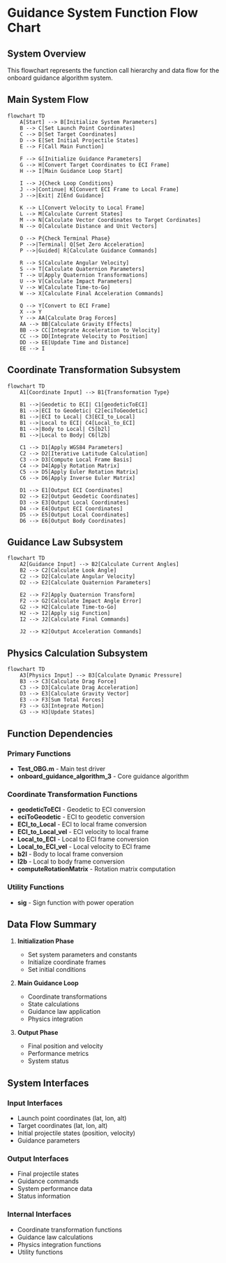 # Guidance System Function Flow Chart

## System Overview

This flowchart represents the function call hierarchy and data flow for the onboard guidance algorithm system.

## Main System Flow

```mermaid
flowchart TD
    A[Start] --> B[Initialize System Parameters]
    B --> C[Set Launch Point Coordinates]
    C --> D[Set Target Coordinates]
    D --> E[Set Initial Projectile States]
    E --> F[Call Main Function]

    F --> G[Initialize Guidance Parameters]
    G --> H[Convert Target Coordinates to ECI Frame]
    H --> I[Main Guidance Loop Start]

    I --> J{Check Loop Conditions}
    J -->|Continue| K[Convert ECI Frame to Local Frame]
    J -->|Exit| Z[End Guidance]

    K --> L[Convert Velocity to Local Frame]
    L --> M[Calculate Current States]
    M --> N[Calculate Vector Coordinates to Target Cordinates]
    N --> O[Calculate Distance and Unit Vectors]

    O --> P{Check Terminal Phase}
    P -->|Terminal| Q[Set Zero Acceleration]
    P -->|Guided| R[Calculate Guidance Commands]

    R --> S[Calculate Angular Velocity]
    S --> T[Calculate Quaternion Parameters]
    T --> U[Apply Quaternion Transformations]
    U --> V[Calculate Impact Parameters]
    V --> W[Calculate Time-to-Go]
    W --> X[Calculate Final Acceleration Commands]

    Q --> Y[Convert to ECI Frame]
    X --> Y
    Y --> AA[Calculate Drag Forces]
    AA --> BB[Calculate Gravity Effects]
    BB --> CC[Integrate Acceleration to Velocity]
    CC --> DD[Integrate Velocity to Position]
    DD --> EE[Update Time and Distance]
    EE --> I
```

## Coordinate Transformation Subsystem

```mermaid
flowchart TD
    A1[Coordinate Input] --> B1{Transformation Type}

    B1 -->|Geodetic to ECI| C1[geodeticToECI]
    B1 -->|ECI to Geodetic| C2[eciToGeodetic]
    B1 -->|ECI to Local| C3[ECI_to_Local]
    B1 -->|Local to ECI| C4[Local_to_ECI]
    B1 -->|Body to Local| C5[b2l]
    B1 -->|Local to Body| C6[l2b]

    C1 --> D1[Apply WGS84 Parameters]
    C2 --> D2[Iterative Latitude Calculation]
    C3 --> D3[Compute Local Frame Basis]
    C4 --> D4[Apply Rotation Matrix]
    C5 --> D5[Apply Euler Rotation Matrix]
    C6 --> D6[Apply Inverse Euler Matrix]

    D1 --> E1[Output ECI Coordinates]
    D2 --> E2[Output Geodetic Coordinates]
    D3 --> E3[Output Local Coordinates]
    D4 --> E4[Output ECI Coordinates]
    D5 --> E5[Output Local Coordinates]
    D6 --> E6[Output Body Coordinates]
```

## Guidance Law Subsystem

```mermaid
flowchart TD
    A2[Guidance Input] --> B2[Calculate Current Angles]
    B2 --> C2[Calculate Look Angle]
    C2 --> D2[Calculate Angular Velocity]
    D2 --> E2[Calculate Quaternion Parameters]

    E2 --> F2[Apply Quaternion Transform]
    F2 --> G2[Calculate Impact Angle Error]
    G2 --> H2[Calculate Time-to-Go]
    H2 --> I2[Apply sig Function]
    I2 --> J2[Calculate Final Commands]

    J2 --> K2[Output Acceleration Commands]
```

## Physics Calculation Subsystem

```mermaid
flowchart TD
    A3[Physics Input] --> B3[Calculate Dynamic Pressure]
    B3 --> C3[Calculate Drag Force]
    C3 --> D3[Calculate Drag Acceleration]
    D3 --> E3[Calculate Gravity Vector]
    E3 --> F3[Sum Total Forces]
    F3 --> G3[Integrate Motion]
    G3 --> H3[Update States]
```

## Function Dependencies

### Primary Functions

- **Test_OBG.m** - Main test driver
- **onboard_guidance_algorithm_3** - Core guidance algorithm

### Coordinate Transformation Functions

- **geodeticToECI** - Geodetic to ECI conversion
- **eciToGeodetic** - ECI to geodetic conversion
- **ECI_to_Local** - ECI to local frame conversion
- **ECI_to_Local_vel** - ECI velocity to local frame
- **Local_to_ECI** - Local to ECI frame conversion
- **Local_to_ECI_vel** - Local velocity to ECI frame
- **b2l** - Body to local frame conversion
- **l2b** - Local to body frame conversion
- **computeRotationMatrix** - Rotation matrix computation

### Utility Functions

- **sig** - Sign function with power operation

## Data Flow Summary

1. **Initialization Phase**

   - Set system parameters and constants
   - Initialize coordinate frames
   - Set initial conditions

2. **Main Guidance Loop**

   - Coordinate transformations
   - State calculations
   - Guidance law application
   - Physics integration

3. **Output Phase**
   - Final position and velocity
   - Performance metrics
   - System status

## System Interfaces

### Input Interfaces

- Launch point coordinates (lat, lon, alt)
- Target coordinates (lat, lon, alt)
- Initial projectile states (position, velocity)
- Guidance parameters

### Output Interfaces

- Final projectile states
- Guidance commands
- System performance data
- Status information

### Internal Interfaces

- Coordinate transformation functions
- Guidance law calculations
- Physics integration functions
- Utility functions
